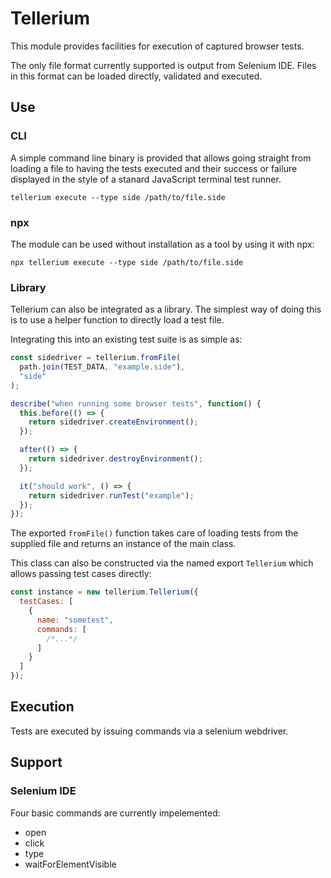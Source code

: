 # Tellerium

This module provides facilities for execution of captured browser tests.

The only file format currently supported is output from Selenium IDE.
Files in this format can be loaded directly, validated and executed.

## Use

### CLI

A simple command line binary is provided that allows going straight from
loading a file to having the tests executed and their success or failure
displayed in the style of a stanard JavaScript terminal test runner.

```
tellerium execute --type side /path/to/file.side
```

### npx

The module can be used without installation as a tool by using it with npx:

```
npx tellerium execute --type side /path/to/file.side
```

### Library

Tellerium can also be integrated as a library. The simplest way of
doing this is to use a helper function to directly load a test file.

Integrating this into an existing test suite is as simple as:

```js
const sidedriver = tellerium.fromFile(
  path.join(TEST_DATA, "example.side"),
  "side"
);

describe("when running some browser tests", function() {
  this.before(() => {
    return sidedriver.createEnvironment();
  });

  after(() => {
    return sidedriver.destroyEnvironment();
  });

  it("should work", () => {
    return sidedriver.runTest("example");
  });
});
```

The exported `fromFile()` function takes care of loading tests
from the supplied file and returns an instance of the main class.

This class can also be constructed via the named export `Tellerium`
which allows passing test cases directly:

```js
const instance = new tellerium.Tellerium({
  testCases: [
    {
      name: "sometest",
      commands: [
        /*...*/
      ]
    }
  ]
});
```

## Execution

Tests are executed by issuing commands via a selenium webdriver.

## Support

### Selenium IDE

Four basic commands are currently impelemented:

- open
- click
- type
- waitForElementVisible
